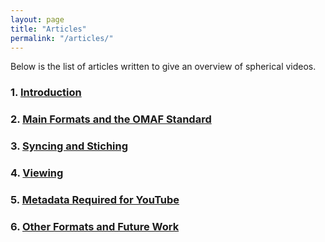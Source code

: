 ```yaml
---
layout: page
title: "Articles"
permalink: "/articles/"
---
```

Below is the list of articles written to give an overview of spherical videos.

### 1. [Introduction](/CSC461/articles/introduction)

### 2. [Main Formats and the OMAF Standard](/CSC461/articles/formats)

### 3. [Syncing and Stiching](/CSC461/articles/syncing_and_stitching)

### 4. [Viewing](/CSC461/articles/viewing)

### 5. [Metadata Required for YouTube](/CSC461/articles/metadata)

### 6. [Other Formats and Future Work](/CSC461/articles/future_work)
